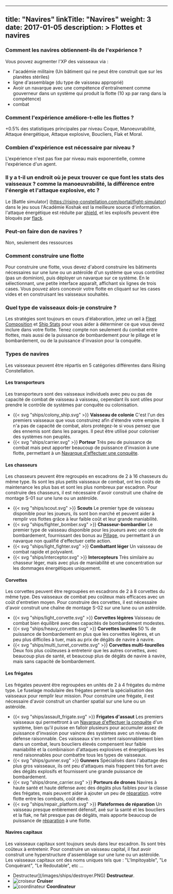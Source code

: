 
---
title: "Navires"
linkTitle: "Navires"
weight: 3
date: 2017-01-05
description: >
  Flottes et navires
---

### Comment les navires obtiennent-ils de l'expérience ?
Vous pouvez augmenter l'XP des vaisseaux via :
- l'académie militaire (Un bâtiment qui ne peut être construit que sur les planètes stériles)
- ligne d'assemblage (du type de vaisseau approprié)
- Avoir un navarque avec une compétence d'entraînement comme gouverneur dans un système qui produit la flotte (10 xp par rang dans la compétence)
- combat 

### Comment l'expérience améliore-t-elle les flottes ? 
+0.5% des statistiques principales par niveau
Coque, Manoeuvrabilité, Attaque énergétique, Attaque explosive, Boucliers, Flak et Moral.

### Combien d'expérience est nécessaire par niveau ?
L'expérience n'est pas fixe par niveau mais exponentielle, comme l'expérience d'un agent.

### Il y a t-il un endroit où je peux trouver ce que font les stats des vaisseaux ? comme la manoeuvrabilité, la différence entre l'énergie et l'attaque explosive, etc ?
Le [Battle simulator] (https://rising-constellation.com/portal/fight-simulator) dans le jeu sous l'Académie Koshak est la meilleure source d'information. 
l'attaque énergétique est réduite par [shield](/docs/ships/stats/#shield), et les explosifs peuvent être bloqués par [flack](/docs/ships/stats/#flack).

### Peut-on faire don de navires ?
Non, seulement des ressources

### Comment construire une flotte
Pour construire une flotte, vous devez d'abord construire les bâtiments nécessaires sur une lune ou un astéroïde d'un système que vous contrôlez (pas un dominion), puis déployer un navarque sur ce système. En le sélectionnant, une petite interface apparaît, affichant six lignes de trois cases. Vous pouvez alors concevoir votre flotte en cliquant sur les cases vides et en construisant les vaisseaux souhaités.

### Quel type de vaisseaux dois-je construire ?
Les stratégies sont toujours en cours d'élaboration, jetez un œil à [Fleet Composition](/docs/strategies/fleets/) et [Ship Stats](/docs/ships/stats/) pour vous aider à déterminer ce que vous devez inclure dans votre flotte. Tenez compte non seulement du combat entre flottes, mais aussi de la puissance de bombardement pour le pillage et le bombardement, ou de la puissance d'invasion pour la conquête.

### Types de navires
Les vaisseaux peuvent être répartis en 5 catégories différentes dans Rising Constellation.

#### Les transporteurs
Les transporteurs sont des vaisseaux individuels avec peu ou pas de capacité de combat de vaisseau à vaisseau, cependant ils sont utiles pour prendre le contrôle de systèmes par conquête ou colonisation.
* {{< svg "ships/colony_ship.svg" >}} **Vaisseau de colonie**
C'est l'un des premiers vaisseaux que vous construirez afin d'étendre votre empire. Il n'a pas de capacité de combat, alors protégez-le si vous pensez que des ennemis sont dans les parages. Il peut être utilisé pour coloniser des systèmes non peuplés. 
* {{< svg "ships/carrier.svg" >}} **Porteur**
Très peu de puissance de combat mais peut apporter beaucoup de puissance d'invasion à une flotte, permettant à un [Navarque d'effectuer une conquête](/docs/agents/navarque/). 

#### Les chasseurs
Les chasseurs peuvent être regroupés en escadrons de 2 à 16 chasseurs du même type. Ils sont les plus petits vaisseaux de combat, ont les coûts de maintenance les plus bas et sont les plus nombreux par escadron. Pour construire des chasseurs, il est nécessaire d'avoir construit une chaîne de montage S-01 sur une lune ou un astéroïde.

* {{< svg "ships/scout.svg" >}} **Scouts** 
Le premier type de vaisseau disponible pour les joueurs, ils sont bon marché et peuvent aider à remplir vos flottes grâce à leur faible coût et leur grande maniabilité.
* {{< svg "ships/fighter_bomber.svg" >}} **Chasseur-bombardier**
Le premier type de vaisseau disponible pour les joueurs avec une cote de bombardement, fournissant des bonus au [Pillage]("/docs/agents/navarch.md#pillaging"), ou permettant à un navarque non qualifié d'effectuer cette action.
* {{< svg "ships/light_fighter.svg" >}} **Combattant léger**
Un vaisseau de combat rapide et polyvalent.
* {{< svg "ships/interceptor.svg" >}} **Intercepteurs**
Très similaire au chasseur léger, mais avec plus de maniabilité et une concentration sur les dommages énergétiques uniquement.

#### Corvettes
Les corvettes peuvent être regroupées en escadrons de 2 à 8 corvettes du même type. Des vaisseaux de combat peu coûteux mais efficaces avec un coût d'entretien moyen. Pour construire des corvettes, il est nécessaire d'avoir construit une chaîne de montage S-02 sur une lune ou un astéroïde.

* {{< svg "ships/light_corvette.svg" >}} **Corvettes légères**
Vaisseau de combat bien équilibré avec des capacités de bombardement modestes.
* {{< svg "ships/heavy_corvette.svg" >}} **Corvettes lourdes**
50 % de puissance de bombardement en plus que les corvettes légères, et un peu plus difficiles à tuer, mais au prix de dégâts de navire à navire.
* {{< svg "ships/multi_turret_corvette.svg" >}} **Corvettes multi-tourelles**
Deux fois plus coûteuses à entretenir que les autres corvettes, avec beaucoup plus de santé, et beaucoup plus de dégâts de navire à navire, mais sans capacité de bombardement.

#### Les frégates
Les frégates peuvent être regroupées en unités de 2 à 4 frégates du même type. Le fuselage modulaire des frégates permet la spécialisation des vaisseaux pour remplir leur mission. Pour construire une frégate, il est nécessaire d'avoir construit un chantier spatial sur une lune ou un astéroïde.

* {{< svg "ships/assault_frigate.svg" >}} **Frigates d'assaut**
Les premiers vaisseaux qui permettront à un [Navarque d'effectuer la conquête](/docs/agents/navarque/) d'un système, bien qu'il puisse en falloir plusieurs pour accumuler assez de puissance d'invasion pour vaincre des systèmes avec un niveau de défense raisonnable. Ces vaisseaux s'en sortent raisonnablement bien dans un combat, leurs boucliers élevés compensent leur faible maniabilité et la combinaison d'attaques explosives et énergétiques les rend raisonnables pour combattre tous les types de vaisseaux.
* {{< svg "ships/gunner.svg" >}} **Gunners**
Spécialisés dans l'abattage des plus gros vaisseaux, ils ont peu d'attaques mais frappent très fort avec des dégâts explosifs et fournissent une grande puissance de bombardement.
* {{< svg "ships/drone_carrier.svg" >}} **Porteurs de drones**
Navires à haute santé et haute défense avec des dégâts plus faibles pour la classe des frégates, mais peuvent aider à ajouter un peu de [réparation](/docs/agents/navarch#repair). votre flotte entre les combats, coût élevé.
* {{< svg "ships/repair_platform.svg" >}} **Plateformes de réparation**
Un vaisseau presque entièrement défensif, axé sur la santé et les boucliers et la flak, ne fait presque pas de dégâts, mais apporte beaucoup de puissance de [réparation](/docs/agents/navarch#repair) à une flotte.

#### Navires capitaux
Les vaisseaux capitaux sont toujours seuls dans leur escadron. Ils sont très coûteux à entretenir. Pour construire un vaisseau capital, il faut avoir construit une hyperstructure d'assemblage sur une lune ou un astéroïde. Les vaisseaux capitaux ont des noms uniques tels que : "L'Impitoyable", "Le Conquérant", "Le Redoutable", etc ...

* Destructeur](/images/ships/destroyer.PNG) **Destructeur**.
* ![croiseur](/images/ships/cruiser.PNG) **Cruiser**
* ![coordinateur](/images/ships/coordinator.PNG) **Coordinateur**
